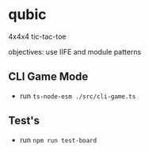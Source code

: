 # qubic
4x4x4 tic-tac-toe

objectives: use IIFE and module patterns 

## CLI Game Mode
- run ```ts-node-esm ./src/cli-game.ts```

## Test's
- run ```npm run test-board```
